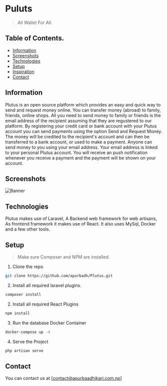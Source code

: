 # Puluts
> All Wallet For All. 
## Table of Contents. 

* [Information](#general-info)
* [Screenshots](#screenshots)
* [Technologies](#technologies)
* [Setup](#setup)
* [Inspiration](#inspiration)
* [Contact](#contact)

## Information 
Plutus is an open source platform which provides an easy and quick way to send and request money online. You can transfer money (abroad) to family, friends, online shops.
All you need to send money to family or friends is the email address of the recipient assuming that they are regustered to our platform. By registering your credit card or bank account with your Plutus account you can send payments using the option Send and Request Money. The money will be credited to the recipient's account and can then be transferred to a bank account, or used to make a payment.
Anyone can send money to you using your email address. Your email address is linked to your personal Plutus account. You will receive an push notification whenever you receive a payment and the payment will be shown on your account.

## Screenshots 
![Banner](./img/min.png)
## Technologies 
Plutus makes use of Laravel, A Backend web framework for web artisans, As frontend framework it makes use of React.
It also uses MySql, Docker and a few other tools.

## Setup 
> Make sure Composer and NPM are installed. 
1. Clone the repo
```bash
git clone https://github.com/apurbadh/Plutus.git
```
2. Install all required laravel plugins.
```bash 
composer install
```
2. Install all required React Plugins
```bash 
npm install
```
3. Run the database Docker Container
```bash 
docker-compose up -d 
```
4. Serve the Project
``` bash 
php artisan serve
```
## Contact 
You can contact us at [contact@apurbaadhikari.com.np]

